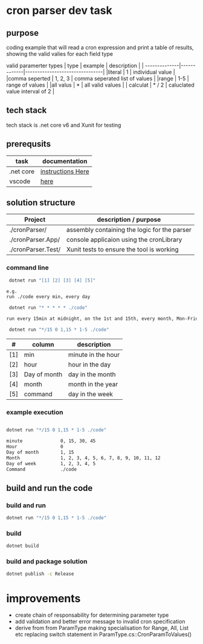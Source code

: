 # cron parser dev task

## purpose
coding example that will read a cron expression and print a table of results, showing the valid valies for each field type

valid paramerter types
| type          | example     | description                    |
| --------------|-------------|--------------------------------|
|literal        | 1           | individual value               |
|comma seperted | 1, 2, 3     | comma seperated list of values |
|range          | 1-5         | range of values                |
|all valus      | *           | all valid values               |
| calculat      | * / 2       | caluclated value interval of 2 |


## tech stack
tech stack is .net core v6 and Xunit for testing

## prerequsits
| task              | documentation   |
|-------------------|-----------------|
|.net core   | [instructions Here](https://docs.microsoft.com/en-us/dotnet/core/install/linux) |
|vscode| [here](https://code.visualstudio.com/docs/setup/linux) |



## solution structure

|  Project          | description / purpose            |
|-------------------|----------------------------------|
| ./cronParser/     | assembly containing the logic for the parser|
| ./cronParser.App/ | console applicaion using the cronLibrary| 
| ./cronParser.Test/| Xunit tests to ensure the tool is working|


### command line
```bash
 dotnet run "[1] [2] [3] [4] [5]" 

e.g.
run ./code every min, every day

 dotnet run "* * * * * ./code"  

run every 15min at midnight, on the 1st and 15th, every month, Mon-Friday

 dotnet run "*/15 0 1,15 * 1-5 ./code"  

```
| # |column         | description        |
| - |---------------|--------------------|
| [1] |min          | minute in the hour |
| [2] |hour         | hour in the day    |
| [3] |Day of month | day in the month   |
| [4] |month        | month in the year  |
| [5] |command      | day in the week    |



### example execution
```bash

dotnet run "*/15 0 1,15 * 1-5 ./code"

minute              0, 15, 30, 45
Hour                0
Day of month        1, 15
Month               1, 2, 3, 4, 5, 6, 7, 8, 9, 10, 11, 12
Day of week         1, 2, 3, 4, 5
Command             ./code
```
## build and run the code
### build and run
``` bash
dotnet run "*/15 0 1,15 * 1-5 ./code"  
```

### build 
``` bash
dotnet build   
```
### build and package solution
``` bash
dotnet publish -c Release 
```


# improvements
* create chain of responsability for determining parameter type
* add validation and better error message to invalid cron specification
* derive from from ParamType making specialisation for Range, All, List etc replacing switch statement in ParamType.cs::CronParamToValues() 
